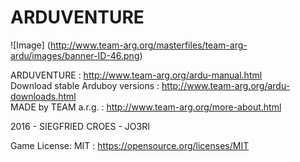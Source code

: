 # ARDUVENTURE
![Image]
(http://www.team-arg.org/masterfiles/team-arg-ardu/images/banner-ID-46.png)

ARDUVENTURE : http://www.team-arg.org/ardu-manual.html  
Download stable Arduboy versions :  http://www.team-arg.org/ardu-downloads.html  
MADE by TEAM a.r.g. : http://www.team-arg.org/more-about.html

2016 - SIEGFRIED CROES - JO3RI

Game License: MIT : https://opensource.org/licenses/MIT

